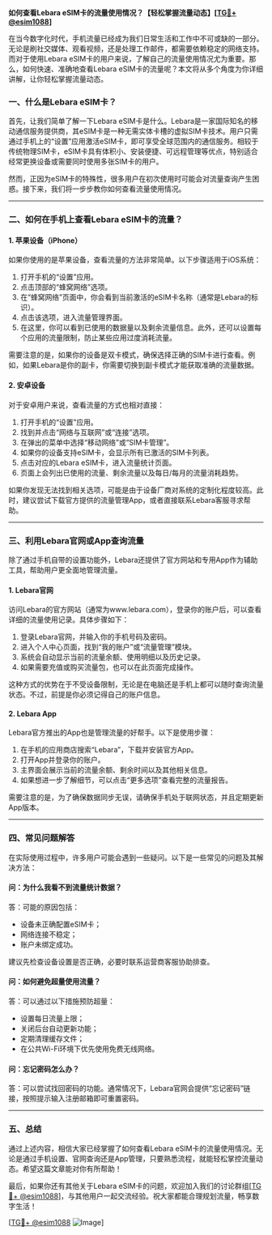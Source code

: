 **如何查看Lebara eSIM卡的流量使用情况？【轻松掌握流量动态】[[TG💪+ @esim1088](https://t.me/s/esim1088)]**

在当今数字化时代，手机流量已经成为我们日常生活和工作中不可或缺的一部分。无论是刷社交媒体、观看视频，还是处理工作邮件，都需要依赖稳定的网络支持。而对于使用Lebara eSIM卡的用户来说，了解自己的流量使用情况尤为重要。那么，如何快速、准确地查看Lebara eSIM卡的流量呢？本文将从多个角度为你详细讲解，让你轻松掌握流量动态。

### **一、什么是Lebara eSIM卡？**

首先，让我们简单了解一下Lebara eSIM卡是什么。Lebara是一家国际知名的移动通信服务提供商，其eSIM卡是一种无需实体卡槽的虚拟SIM卡技术。用户只需通过手机上的“设置”应用激活eSIM卡，即可享受全球范围内的通信服务。相较于传统物理SIM卡，eSIM卡具有体积小、安装便捷、可远程管理等优点，特别适合经常更换设备或需要同时使用多张SIM卡的用户。

然而，正因为eSIM卡的特殊性，很多用户在初次使用时可能会对流量查询产生困惑。接下来，我们将一步步教你如何查看流量使用情况。

---

### **二、如何在手机上查看Lebara eSIM卡的流量？**

#### **1. 苹果设备（iPhone）**

如果你使用的是苹果设备，查看流量的方法非常简单。以下步骤适用于iOS系统：

1. 打开手机的“设置”应用。
2. 点击顶部的“蜂窝网络”选项。
3. 在“蜂窝网络”页面中，你会看到当前激活的eSIM卡名称（通常是Lebara的标识）。
4. 点击该选项，进入流量管理界面。
5. 在这里，你可以看到已使用的数据量以及剩余流量信息。此外，还可以设置每个应用的流量限制，防止某些应用过度消耗流量。

需要注意的是，如果你的设备是双卡模式，确保选择正确的SIM卡进行查看。例如，如果Lebara是你的副卡，你需要切换到副卡模式才能获取准确的流量数据。

#### **2. 安卓设备**

对于安卓用户来说，查看流量的方式也相对直接：

1. 打开手机的“设置”应用。
2. 找到并点击“网络与互联网”或“连接”选项。
3. 在弹出的菜单中选择“移动网络”或“SIM卡管理”。
4. 如果你的设备支持eSIM卡，会显示所有已激活的SIM卡列表。
5. 点击对应的Lebara eSIM卡，进入流量统计页面。
6. 页面上会列出已使用的流量、剩余流量以及每日/每月的流量消耗趋势。

如果你发现无法找到相关选项，可能是由于设备厂商对系统的定制化程度较高。此时，建议尝试下载官方提供的流量管理App，或者直接联系Lebara客服寻求帮助。

---

### **三、利用Lebara官网或App查询流量**

除了通过手机自带的设置功能外，Lebara还提供了官方网站和专用App作为辅助工具，帮助用户更全面地管理流量。

#### **1. Lebara官网**

访问Lebara的官方网站（通常为www.lebara.com），登录你的账户后，可以查看详细的流量使用记录。具体步骤如下：

1. 登录Lebara官网，并输入你的手机号码及密码。
2. 进入个人中心页面，找到“我的账户”或“流量管理”模块。
3. 系统会自动显示当前的流量余额、使用明细以及历史记录。
4. 如果需要充值或购买流量包，也可以在此页面完成操作。

这种方式的优势在于不受设备限制，无论是在电脑还是手机上都可以随时查询流量状态。不过，前提是你必须记得自己的账户信息。

#### **2. Lebara App**

Lebara官方推出的App也是管理流量的好帮手。以下是使用步骤：

1. 在手机的应用商店搜索“Lebara”，下载并安装官方App。
2. 打开App并登录你的账户。
3. 主界面会展示当前的流量余额、剩余时间以及其他相关信息。
4. 如果想进一步了解细节，可以点击“更多选项”查看完整的流量报告。

需要注意的是，为了确保数据同步无误，请确保手机处于联网状态，并且定期更新App版本。

---

### **四、常见问题解答**

在实际使用过程中，许多用户可能会遇到一些疑问。以下是一些常见的问题及其解决方法：

#### **问：为什么我看不到流量统计数据？**
答：可能的原因包括：
- 设备未正确配置eSIM卡；
- 网络连接不稳定；
- 账户未绑定成功。

建议先检查设备设置是否正确，必要时联系运营商客服协助排查。

#### **问：如何避免超量使用流量？**
答：可以通过以下措施预防超量：
- 设置每日流量上限；
- 关闭后台自动更新功能；
- 定期清理缓存文件；
- 在公共Wi-Fi环境下优先使用免费无线网络。

#### **问：忘记密码怎么办？**
答：可以尝试找回密码的功能。通常情况下，Lebara官网会提供“忘记密码”链接，按照提示输入注册邮箱即可重置密码。

---

### **五、总结**

通过上述内容，相信大家已经掌握了如何查看Lebara eSIM卡的流量使用情况。无论是通过手机设置、官网查询还是App管理，只要熟悉流程，就能轻松掌控流量动态。希望这篇文章能对你有所帮助！

最后，如果你还有其他关于Lebara eSIM卡的问题，欢迎加入我们的讨论群组[[TG💪+ @esim1088](https://t.me/s/esim1088)]，与其他用户一起交流经验。祝大家都能合理规划流量，畅享数字生活！

[[TG💪+ @esim1088](https://t.me/s/esim1088) ![Image](https://i.postimg.cc/4NQfJmqS/Snipaste-2025-05-13-00-14-12.png)]